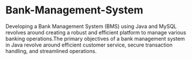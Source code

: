# Bank-Management-System
Developing a Bank Management System (BMS) using Java and MySQL revolves around  creating a robust and efficient platform to manage various banking operations.The primary objectives of a bank management system in Java  revolve around efficient customer service, secure transaction  handling, and streamlined operations.

